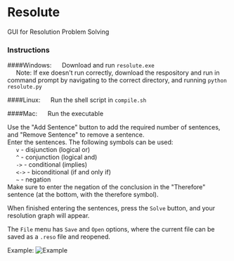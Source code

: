 # Resolute
GUI for Resolution Problem Solving

### Instructions
####Windows:
&nbsp;&nbsp;&nbsp;&nbsp;&nbsp;Download and run ```resolute.exe```\
&nbsp;&nbsp;&nbsp;&nbsp;&nbsp;Note: If exe doesn't run correctly, download the respository and run in command prompt by navigating to the correct directory, and running ```python resolute.py```

####Linux:
&nbsp;&nbsp;&nbsp;&nbsp;&nbsp;Run the shell script in ```compile.sh```

####Mac:
&nbsp;&nbsp;&nbsp;&nbsp;&nbsp;Run the executable
&nbsp;&nbsp;&nbsp;&nbsp;&nbsp;

Use the "Add Sentence" button to add the required number of sentences, and "Remove Sentence" to remove a sentence.\
Enter the sentences. The following symbols can be used:\
&nbsp;&nbsp;&nbsp;&nbsp;&nbsp;```v``` - disjunction (logical or)\
&nbsp;&nbsp;&nbsp;&nbsp;&nbsp;```^``` - conjunction (logical and)\
&nbsp;&nbsp;&nbsp;&nbsp;&nbsp;```->``` - conditional (implies)\
&nbsp;&nbsp;&nbsp;&nbsp;&nbsp;```<->``` - biconditional (if and only if)\
&nbsp;&nbsp;&nbsp;&nbsp;&nbsp;```~``` - negation\
Make sure to enter the negation of the conclusion in the "Therefore" sentence (at the bottom, with the therefore symbol).

When finished entering the sentences, press the ```Solve``` button, and your resolution graph will appear.

The ```File``` menu has ```Save``` and ```Open``` options, where the current file can be saved as a ```.reso``` file and reopened.

Example:
![Example](https://github.com/matthewyoungbar/Resolute/blob/main/img/Example.png?raw=true)
